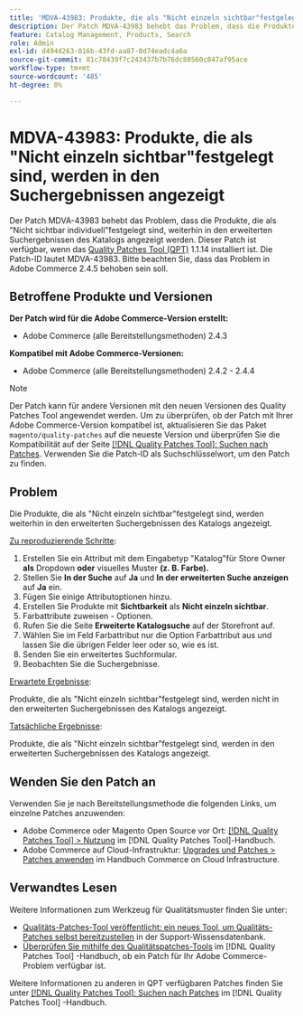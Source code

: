```yaml
---
title: 'MDVA-43983: Produkte, die als "Nicht einzeln sichtbar"festgelegt sind, werden in den Suchergebnissen angezeigt'
description: Der Patch MDVA-43983 behebt das Problem, dass die Produkte, die als "Nicht sichtbar individuell"festgelegt sind, weiterhin in den erweiterten Suchergebnissen des Katalogs angezeigt werden. Dieser Patch ist verfügbar, wenn das [Quality Patches Tool (QPT)](https://experienceleague.adobe.com/en/docs/commerce-knowledge-base/kb/announcements/commerce-announcements/magento-quality-patches-released-new-tool-to-self-serve-quality-patches) 1.1.14 installiert ist. Die Patch-ID lautet MDVA-43983. Bitte beachten Sie, dass das Problem in Adobe Commerce 2.4.5 behoben sein soll.
feature: Catalog Management, Products, Search
role: Admin
exl-id: d494d263-016b-43fd-aa87-0d74eadc4a6a
source-git-commit: 81c78439f7c243437b7b76dc80560c847af95ace
workflow-type: tm+mt
source-wordcount: '485'
ht-degree: 0%

---
```


# MDVA-43983: Produkte, die als &quot;Nicht einzeln sichtbar&quot;festgelegt sind, werden in den Suchergebnissen angezeigt

Der Patch MDVA-43983 behebt das Problem, dass die Produkte, die als &quot;Nicht sichtbar individuell&quot;festgelegt sind, weiterhin in den erweiterten Suchergebnissen des Katalogs angezeigt werden. Dieser Patch ist verfügbar, wenn das [Quality Patches Tool (QPT)](https://experienceleague.adobe.com/en/docs/commerce-knowledge-base/kb/announcements/commerce-announcements/magento-quality-patches-released-new-tool-to-self-serve-quality-patches) 1.1.14 installiert ist. Die Patch-ID lautet MDVA-43983. Bitte beachten Sie, dass das Problem in Adobe Commerce 2.4.5 behoben sein soll.

## Betroffene Produkte und Versionen

**Der Patch wird für die Adobe Commerce-Version erstellt:**

* Adobe Commerce (alle Bereitstellungsmethoden) 2.4.3

**Kompatibel mit Adobe Commerce-Versionen:**

* Adobe Commerce (alle Bereitstellungsmethoden) 2.4.2 - 2.4.4

>[!NOTE]
>
>Der Patch kann für andere Versionen mit den neuen Versionen des Quality Patches Tool angewendet werden. Um zu überprüfen, ob der Patch mit Ihrer Adobe Commerce-Version kompatibel ist, aktualisieren Sie das Paket `magento/quality-patches` auf die neueste Version und überprüfen Sie die Kompatibilität auf der Seite [[!DNL Quality Patches Tool]: Suchen nach Patches](https://experienceleague.adobe.com/en/docs/commerce-knowledge-base/kb/announcements/commerce-announcements/magento-quality-patches-released-new-tool-to-self-serve-quality-patches). Verwenden Sie die Patch-ID als Suchschlüsselwort, um den Patch zu finden.

## Problem

Die Produkte, die als &quot;Nicht einzeln sichtbar&quot;festgelegt sind, werden weiterhin in den erweiterten Suchergebnissen des Katalogs angezeigt.

<u>Zu reproduzierende Schritte</u>:

1. Erstellen Sie ein Attribut mit dem Eingabetyp &quot;Katalog&quot;für Store Owner **als** Dropdown **oder** visuelles Muster **(z. B. Farbe).**
1. Stellen Sie **In der Suche** auf **Ja** und **In der erweiterten Suche anzeigen** auf **Ja** ein.
1. Fügen Sie einige Attributoptionen hinzu.
1. Erstellen Sie Produkte mit **Sichtbarkeit** als **Nicht einzeln sichtbar**.
1. Farbattribute zuweisen - Optionen.
1. Rufen Sie die Seite **Erweiterte Katalogsuche** auf der Storefront auf.
1. Wählen Sie im Feld Farbattribut nur die Option Farbattribut aus und lassen Sie die übrigen Felder leer oder so, wie es ist.
1. Senden Sie ein erweitertes Suchformular.
1. Beobachten Sie die Suchergebnisse.

<u>Erwartete Ergebnisse</u>:

Produkte, die als &quot;Nicht einzeln sichtbar&quot;festgelegt sind, werden nicht in den erweiterten Suchergebnissen des Katalogs angezeigt.

<u>Tatsächliche Ergebnisse</u>:

Produkte, die als &quot;Nicht einzeln sichtbar&quot;festgelegt sind, werden in den erweiterten Suchergebnissen des Katalogs angezeigt.

## Wenden Sie den Patch an

Verwenden Sie je nach Bereitstellungsmethode die folgenden Links, um einzelne Patches anzuwenden:

* Adobe Commerce oder Magento Open Source vor Ort: [[!DNL Quality Patches Tool] > Nutzung](/help/tools/quality-patches-tool/usage.md) im [!DNL Quality Patches Tool]-Handbuch.
* Adobe Commerce auf Cloud-Infrastruktur: [Upgrades und Patches > Patches anwenden](https://experienceleague.adobe.com/docs/commerce-cloud-service/user-guide/develop/upgrade/apply-patches.html) im Handbuch Commerce on Cloud Infrastructure.

## Verwandtes Lesen

Weitere Informationen zum Werkzeug für Qualitätsmuster finden Sie unter:

* [Qualitäts-Patches-Tool veröffentlicht: ein neues Tool, um Qualitäts-Patches selbst bereitzustellen](https://experienceleague.adobe.com/en/docs/commerce-knowledge-base/kb/announcements/commerce-announcements/magento-quality-patches-released-new-tool-to-self-serve-quality-patches) in der Support-Wissensdatenbank.
* [Überprüfen Sie mithilfe des Qualitätspatches-Tools](/help/tools/quality-patches-tool/patches-available-in-qpt/check-patch-for-magento-issue-with-magento-quality-patches.md) im [!DNL Quality Patches Tool] -Handbuch, ob ein Patch für Ihr Adobe Commerce-Problem verfügbar ist.

Weitere Informationen zu anderen in QPT verfügbaren Patches finden Sie unter [[!DNL Quality Patches Tool]: Suchen nach Patches](https://experienceleague.adobe.com/tools/commerce-quality-patches/index.html) im [!DNL Quality Patches Tool] -Handbuch.
